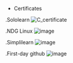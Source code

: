 * Certificates

.Sololearn ![C_certificate](https://user-images.githubusercontent.com/72467936/161426691-355334fe-f15a-46e8-8175-2feec2bf05b3.jpg)

.NDG Linux ![image](https://user-images.githubusercontent.com/72467936/161426798-64d85ca0-a832-4d29-acf3-a3aee6073f77.png)

.Simplilearn ![image](https://user-images.githubusercontent.com/72467936/161427031-65f55b6e-1e79-4655-b80c-2a53be94447a.png)

.First-day github  ![image](https://user-images.githubusercontent.com/72467936/161427495-bb0d14c8-52c6-4bfe-8625-706ba6a92f22.png)

